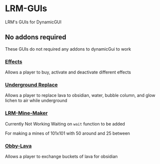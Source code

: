 # LRM-GUIs

LRM's GUIs for DynamicGUI

## No addons required

These GUIs do not required any addons to dynamicGui to work

### [Effects](./effects.yml)

Allows a player to buy, activate and deactivate different effects

### [Underground Replace](./underground-replace.yml)

Allows a player to replace lava to obsidian, water, bubble column, and glow lichen to air while underground

### [LRM-Mine-Maker](./lrm-mine-maker.yml)

Currently Not Working Waiting on `wait` function to be added

For making a mines of 101x101 with 50 around and 25 between

### [Obby-Lava](./obby-lava.yml)

Allows a player to exchange buckets of lava for obsidian
